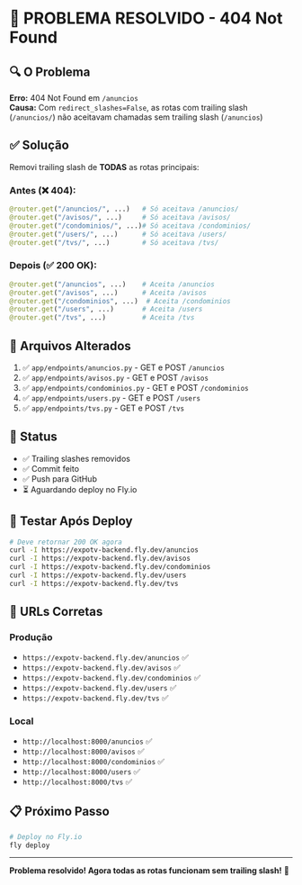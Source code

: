 # 🎯 PROBLEMA RESOLVIDO - 404 Not Found

## 🔍 O Problema

**Erro:** 404 Not Found em `/anuncios`  
**Causa:** Com `redirect_slashes=False`, as rotas com trailing slash (`/anuncios/`) não aceitavam chamadas sem trailing slash (`/anuncios`)

## ✅ Solução

Removi trailing slash de **TODAS** as rotas principais:

### Antes (❌ 404):
```python
@router.get("/anuncios/", ...)   # Só aceitava /anuncios/
@router.get("/avisos/", ...)     # Só aceitava /avisos/
@router.get("/condominios/", ...)# Só aceitava /condominios/
@router.get("/users/", ...)      # Só aceitava /users/
@router.get("/tvs/", ...)        # Só aceitava /tvs/
```

### Depois (✅ 200 OK):
```python
@router.get("/anuncios", ...)    # Aceita /anuncios
@router.get("/avisos", ...)      # Aceita /avisos
@router.get("/condominios", ...)  # Aceita /condominios
@router.get("/users", ...)       # Aceita /users
@router.get("/tvs", ...)         # Aceita /tvs
```

## 📝 Arquivos Alterados

1. ✅ `app/endpoints/anuncios.py` - GET e POST `/anuncios`
2. ✅ `app/endpoints/avisos.py` - GET e POST `/avisos`
3. ✅ `app/endpoints/condominios.py` - GET e POST `/condominios`
4. ✅ `app/endpoints/users.py` - GET e POST `/users`
5. ✅ `app/endpoints/tvs.py` - GET e POST `/tvs`

## 🚀 Status

- ✅ Trailing slashes removidos
- ✅ Commit feito
- ✅ Push para GitHub
- ⏳ Aguardando deploy no Fly.io

## 🧪 Testar Após Deploy

```bash
# Deve retornar 200 OK agora
curl -I https://expotv-backend.fly.dev/anuncios
curl -I https://expotv-backend.fly.dev/avisos
curl -I https://expotv-backend.fly.dev/condominios
curl -I https://expotv-backend.fly.dev/users
curl -I https://expotv-backend.fly.dev/tvs
```

## 🎯 URLs Corretas

### Produção
- `https://expotv-backend.fly.dev/anuncios` ✅
- `https://expotv-backend.fly.dev/avisos` ✅
- `https://expotv-backend.fly.dev/condominios` ✅
- `https://expotv-backend.fly.dev/users` ✅
- `https://expotv-backend.fly.dev/tvs` ✅

### Local
- `http://localhost:8000/anuncios` ✅
- `http://localhost:8000/avisos` ✅
- `http://localhost:8000/condominios` ✅
- `http://localhost:8000/users` ✅
- `http://localhost:8000/tvs` ✅

## 📋 Próximo Passo

```bash
# Deploy no Fly.io
fly deploy
```

---

**Problema resolvido! Agora todas as rotas funcionam sem trailing slash!** 🎉
